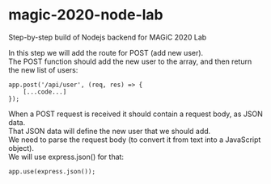 # magic-2020-node-lab
Step-by-step build of Nodejs backend for MAGiC 2020 Lab

In this step we will add the route for POST (add new user).  
The POST function should add the new user to the array, and then return the new list of users:
```
app.post('/api/user', (req, res) => {
    [...code...]
});
```

When a POST request is received it should contain a request body, as JSON data.  
That JSON data will define the new user that we should add.  
We need to parse the request body (to convert it from text into a JavaScript object).  
We will use express.json() for that:
```
app.use(express.json());
```

